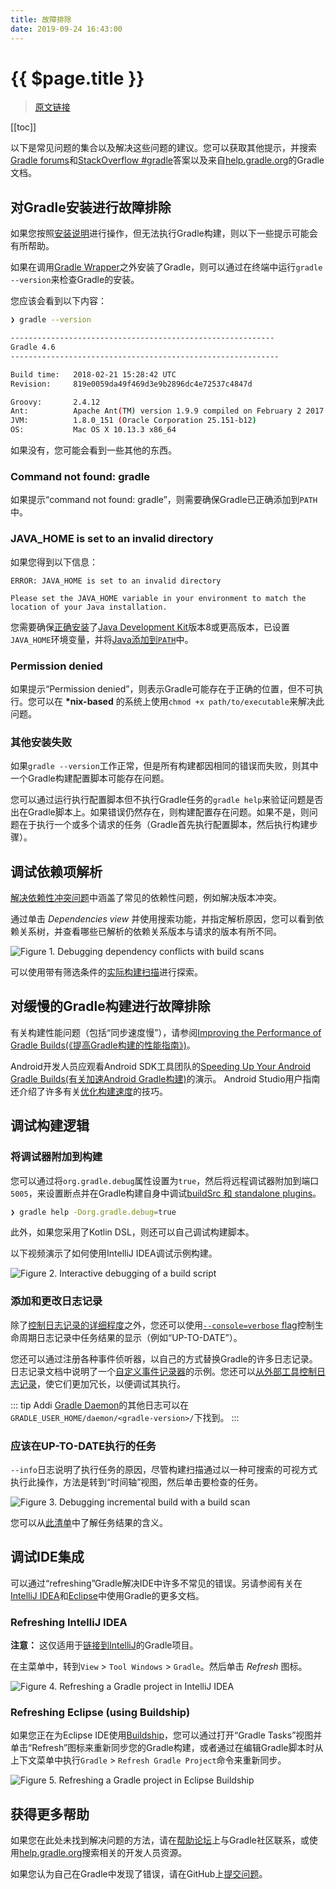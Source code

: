 ```yaml
---
title: 故障排除
date: 2019-09-24 16:43:00
---
```


# {{ $page.title }}

> [原文链接](https://docs.gradle.org/current/userguide/troubleshooting.html)

[[toc]]

以下是常见问题的集合以及解决这些问题的建议。您可以获取其他提示，并搜索[Gradle forums](https://discuss.gradle.org/c/help-discuss)和[StackOverflow #gradle](https://stackoverflow.com/questions/tagged/gradle)答案以及来自[help.gradle.org](https://gradle.org/help/)的Gradle文档。

## 对Gradle安装进行故障排除

如果您按照[安装说明](/contents/02-user-manual/02-installing-gradle)进行操作，但无法执行Gradle构建，则以下一些提示可能会有所帮助。

如果在调用[Gradle Wrapper](https://docs.gradle.org/current/userguide/gradle_wrapper.html#gradle_wrapper)之外安装了Gradle，则可以通过在终端中运行`gradle --version`来检查Gradle的安装。

您应该会看到以下内容：

``` sh {1}
❯ gradle --version

-----------------------------------------------------------
Gradle 4.6
------------------------------------------------------------

Build time:   2018-02-21 15:28:42 UTC
Revision:     819e0059da49f469d3e9b2896dc4e72537c4847d

Groovy:       2.4.12
Ant:          Apache Ant(TM) version 1.9.9 compiled on February 2 2017
JVM:          1.8.0_151 (Oracle Corporation 25.151-b12)
OS:           Mac OS X 10.13.3 x86_64
```

如果没有，您可能会看到一些其他的东西。

### Command not found: gradle

如果提示“command not found: gradle”，则需要确保Gradle已正确添加到`PATH`中。

### JAVA_HOME is set to an invalid directory

如果您得到以下信息：

```
ERROR: JAVA_HOME is set to an invalid directory

Please set the JAVA_HOME variable in your environment to match the location of your Java installation.
```

您需要确保[正确安装](https://www.java.com/en/download/help/index_installing.xml)了[Java Development Kit](https://jdk.java.net)版本8或更高版本，已设置`JAVA_HOME`环境变量，并将[Java添加到`PATH`](https://www.java.com/en/download/help/path.xml)中。

### Permission denied

如果提示“Permission denied”，则表示Gradle可能存在于正确的位置，但不可执行。您可以在 **\*nix-based** 的系统上使用`chmod +x path/to/executable`来解决此问题。

### 其他安装失败

如果`gradle --version`工作正常，但是所有构建都因相同的错误而失败，则其中一个Gradle构建配置脚本可能存在问题。

您可以通过运行执行配置脚本但不执行Gradle任务的`gradle help`来验证问题是否出在Gradle脚本上。如果错误仍然存​​在，则构建配置存在问题。如果不是，则问题在于执行一个或多个请求的任务（Gradle首先执行配置脚本，然后执行构建步骤）。

## 调试依赖项解析

[解决依赖性冲突问题](https://docs.gradle.org/current/userguide/troubleshooting_dependency_resolution.html#troubleshooting_dependency_resolution)中涵盖了常见的依赖性问题，例如解决版本冲突。

通过单击 _Dependencies view_ 并使用搜索功能，并指定解析原因，您可以看到依赖关系树，并查看哪些已解析的依赖关系版本与请求的版本有所不同。

![Figure 1. Debugging dependency conflicts with build scans](https://docs.gradle.org/current/userguide/img/troubleshooting-dependency-management-build-scan.png)

可以使用带有筛选条件的[实际构建扫描](https://scans.gradle.com/s/sample/troubleshooting-userguide/dependencies?expandAll&filters=WzFd&toggled=W1swXSxbMF0sWzAsMF0sWzAsMV1d&_ga=2.36167712.1480847771.1569235223-1279986108.1569235223)进行探索。

## 对缓慢的Gradle构建进行故障排除

有关构建性能问题（包括“同步速度慢”），请参阅[Improving the Performance of Gradle Builds(《提高Gradle构建的性能指南》)](https://guides.gradle.org/performance/)。

Android开发人员应观看Android SDK工具团队的[Speeding Up Your Android Gradle Builds(有关加速Android Gradle构建)](https://youtu.be/7ll-rkLCtyk)的演示。 Android Studio用户指南还介绍了许多有关[优化构建速度](https://developer.android.com/studio/build/optimize-your-build.html)的技巧。

## 调试构建逻辑

### 将调试器附加到构建

您可以通过将`org.gradle.debug`属性设置为`true`，然后将远程调试器附加到端口`5005`，来设置断点并在Gradle构建自身中调试[buildSrc 和 standalone plugins](https://docs.gradle.org/current/userguide/custom_plugins.html#sec:packaging_a_plugin)。

``` sh
❯ gradle help -Dorg.gradle.debug=true
```

此外，如果您采用了Kotlin DSL，则还可以自己调试构建脚本。

以下视频演示了如何使用IntelliJ IDEA调试示例构建。

![Figure 2. Interactive debugging of a build script](https://docs.gradle.org/current/userguide/img/remote-debug-gradle.gif)

### 添加和更改日志记录

除了[控制日志记录的详细程度](https://docs.gradle.org/current/userguide/command_line_interface.html#sec:command_line_logging)之外，您还可以使用[`--console=verbose` flag](https://docs.gradle.org/current/userguide/command_line_interface.html#sec:command_line_customizing_log_format)控制生命周期日志记录中任务结果的显示（例如“UP-TO-DATE”）。

您还可以通过注册各种事件侦听器，以自己的方式替换Gradle的许多日志记录。日志记录文档中说明了一个[自定义事件记录器](https://docs.gradle.org/current/userguide/logging.html#sec:changing_what_gradle_logs)的示例。您还可以[从外部工具控制日志记录](https://docs.gradle.org/current/userguide/logging.html#sec:external_tools)，使它们更加冗长，以便调试其执行。

::: tip
Addi
[Gradle Daemon](https://docs.gradle.org/current/userguide/gradle_daemon.html#gradle_daemon)的其他日志可以在`GRADLE_USER_HOME/daemon/<gradle-version>/`下找到。
:::

### 应该在UP-TO-DATE执行的任务

`--info`日志说明了执行任务的原因，尽管构建扫描通过以一种可搜索的可视方式执行此操作，方法是转到“时间轴”视图，然后单击要检查的任务。

![Figure 3. Debugging incremental build with a build scan](https://docs.gradle.org/current/userguide/img/troubleshooting-task-execution-build-scan.png)

您可以从[此清单](https://docs.gradle.org/current/userguide/more_about_tasks.html#sec:task_outcomes)中了解任务结果的含义。

## 调试IDE集成

可以通过“refreshing”Gradle解决IDE中许多不常见的错误。另请参阅有关在[IntelliJ IDEA](https://www.jetbrains.com/help/idea/gradle.html)和[Eclipse](http://www.vogella.com/tutorials/EclipseGradle/article.html)中使用Gradle的更多文档。

### Refreshing IntelliJ IDEA

**注意：** 这仅适用于[链接到IntelliJ](https://www.jetbrains.com/help/idea/gradle.html#link_gradle_project)的Gradle项目。

在主菜单中，转到`View` > `Tool Windows` > `Gradle`。然后单击 _Refresh_ 图标。

![Figure 4. Refreshing a Gradle project in IntelliJ IDEA](https://docs.gradle.org/current/userguide/img/troubleshooting-refresh-intellij.png)

### Refreshing Eclipse (using Buildship)

如果您正在为Eclipse IDE使用[Buildship](https://projects.eclipse.org/projects/tools.buildship)，您可以通过打开“Gradle Tasks”视图并单击“Refresh”图标来重新同步您的Gradle构建，或者通过在编辑Gradle脚本时从上下文菜单中执行`Gradle` > `Refresh Gradle Project`命令来重新同步。

![Figure 5. Refreshing a Gradle project in Eclipse Buildship](https://docs.gradle.org/current/userguide/img/troubleshooting-refresh-eclipse.png)

## 获得更多帮助

如果您在此处未找到解决问题的方法，请在[帮助论坛](https://discuss.gradle.org/c/help-discuss)上与Gradle社区联系，或使用[help.gradle.org](https://gradle.org/help/)搜索相关的开发人员资源。

如果您认为自己在Gradle中发现了错误，请在GitHub上[提交问题](https://github.com/gradle/gradle/issues)。
